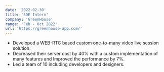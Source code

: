 ```yaml
---
date: '2022-02-30'
title: 'SDE Intern'
company: 'GreenHouse'
range: 'Feb - Oct 2022'
url: 'https://greenhouse-app.com/'
---
```


- Developed a WEB-RTC based custom one-to-many video live session solution.
- Decreased their server cost by 40% with a custom implementation of many features and Improved the performance by 7%.
- Led a team of 10 including developers and designers.
<!---
- View [CERTIFICATE](coming...)
  --->
